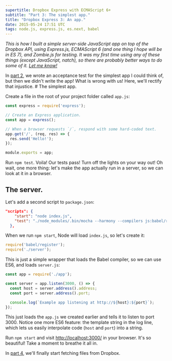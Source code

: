 ```yaml
---
supertitle: Dropbox Express with ECMAScript 6+
subtitle: "Part 3: The simplest app."
title: "Dropbox Express 3: An app."
date: 2015-05-24 17:51 UTC
tags: node.js, express.js, es.next, babel
---
```


*This is how I built a simple server-side JavaScript app on top of the
Dropbox API, using Express.js, ECMAScript 6 (and one thing I hope will
be in ES 7), and Zombie.js for testing. It was my first time using any
of these things (except JavaScript, natch), so there are probably
better ways to do some of it. [Let me know!][contact]*

In [part 2], we wrote an acceptance test for the simplest app I could
think of, but then we didn't write the app! What is wrong with us! Here,
we'll rectify that injustice. <!-- READMORE --># The simplest app. 

Create a file in the root of your project folder called `app.js`:

```javascript
const express = require('express');

// Create an Express application.
const app = express();

// When a browser requests `/`, respond with some hard-coded text.
app.get('/', (req, res) => {
  res.send('Hello!');
});

module.exports = app;
```

Run `npm test`. Voila! Our tests pass! Turn off the lights on your
way out! Oh wait, one more thing: let's make the app actually run in
a server, so we can look at it in a browser.

## The server.

Let's add a second script to `package.json`:

```json
"scripts": {
    "start": "node index.js",
    "test": "./node_modules/.bin/mocha --harmony --compilers js:babel/register"
  },
```

When we run `npm start`, Node will load `index.js`, so let's create it:

```javascript
require('babel/register');
require('./server');
```

This is just a simple wrapper that loads the Babel compiler, so we can
use ES6, and loads `server.js`:

```javascript
const app = require('./app');

const server = app.listen(3000, () => {
  const host = server.address().address;
  const port = server.address().port;

  console.log(`Example app listening at http://${host}:${port}`);
});
```

This just loads the `app.js` we created earlier and tells it to listen
to port 3000. Notice one more ES6 feature: the template string in the
log line, which lets us easily interpolate code (`host` and `port`) into
a string.

Run `npm start` and visit <http://localhost:3000/> in
your browser. It's so beautiful! Take a moment to breathe it all in.

In [part 4], we'll finally start fetching files from Dropbox. 

[contact]: #comments
[part 2]: /2015/05/23/dropbox-express-2-zombie-testing.html
[part 4]: /2015/05/25/dropbox-express-4-dropbox-at-last.html
 